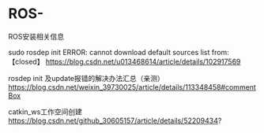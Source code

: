 # ROS-
ROS安装相关信息

sudo rosdep init ERROR: cannot download default sources list from:【closed】
https://blog.csdn.net/u013468614/article/details/102917569

rosdep init 及update报错的解决办法汇总（亲测）    
https://blog.csdn.net/weixin_39730025/article/details/113348458#commentBox

catkin_ws工作空间创建                                                                                       
https://blog.csdn.net/github_30605157/article/details/52209434?





